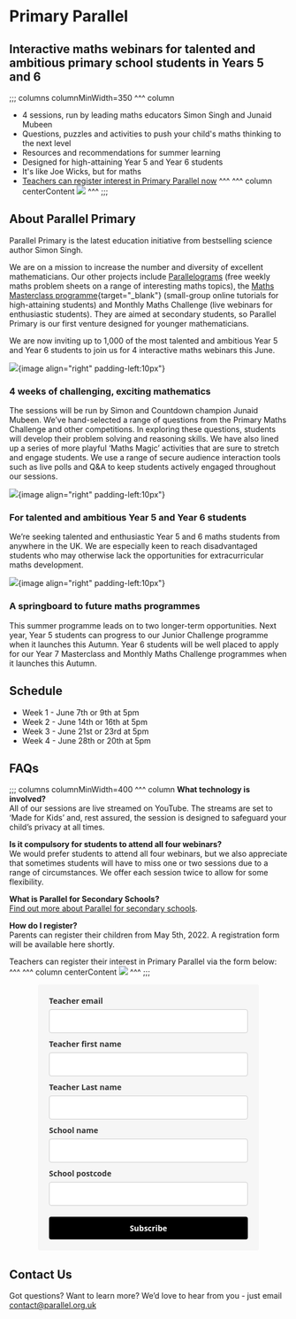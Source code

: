 # Primary Parallel
## Interactive maths webinars for talented and ambitious primary school students in Years 5 and 6

;;; columns columnMinWidth=350
^^^ column
* 4 sessions, run by leading maths educators Simon Singh and Junaid Mubeen
* Questions, puzzles and activities to push your child's maths thinking to the next level
* Resources and recommendations for summer learning
* Designed for high-attaining Year 5 and Year 6 students
* It's like Joe Wicks, but for maths
* [Teachers can register interest in Primary Parallel now](#register)
^^^
^^^ column centerContent
![](/images/primary-parallel-boy.jpg)
^^^
;;;


## About Parallel Primary

Parallel Primary is the latest education initiative from bestselling science author Simon Singh.

We are on a mission to increase the number and diversity of excellent mathematicians. Our other projects include [Parallelograms](/) (free weekly maths problem sheets on a range of interesting maths topics), the [Maths Masterclass programme](https://www.talent-ed.uk/maths-masterclass-tutorials-1){target="_blank"} (small-group online tutorials for high-attaining students) and Monthly Maths Challenge (live webinars for enthusiastic students). They are aimed at secondary students, so Parallel Primary is our first venture designed for younger mathematicians.

We are now inviting up to 1,000 of the most talented and ambitious Year 5 and Year 6 students to join us for 4 interactive maths webinars this June.

![](/images/screen.jpg){image align="right" padding-left:10px"}
### 4 weeks of challenging, exciting mathematics

The sessions will be run by Simon and Countdown champion Junaid Mubeen. We’ve hand-selected a range of questions from the Primary Maths Challenge and other competitions. In exploring these questions, students will develop their problem solving and reasoning skills. We have also lined up a series of more playful ‘Maths Magic’ activities that are sure to stretch and engage students. We use a range of secure audience interaction tools such as live polls and Q&A to keep students actively engaged throughout our sessions.


![](/images/student.jpg){image align="right" padding-left:10px"}
### For talented and ambitious Year 5 and Year 6 students

We’re seeking talented and enthusiastic Year 5 and 6 maths students from anywhere in the UK. We are especially keen to reach disadvantaged students who may otherwise lack the opportunities for extracurricular maths development.


![](/images/cloud.jpg){image align="right" padding-left:10px"}
### A springboard to future maths programmes

This summer programme leads on to two longer-term opportunities. Next year, Year 5 students can progress to our Junior Challenge programme when it launches this Autumn. Year 6 students will be well placed to apply for our Year 7 Masterclass and Monthly Maths Challenge programmes when it launches this Autumn.


## Schedule

* Week 1 - June 7th or 9th at 5pm
* Week 2 - June 14th or 16th at 5pm
* Week 3 - June 21st or 23rd at 5pm
* Week 4 - June 28th or 20th at 5pm


## FAQs

;;; columns columnMinWidth=400
^^^ column
__What technology is involved?__  
All of our sessions are live streamed on YouTube. The streams are set to ‘Made for Kids’ and, rest assured, the session is designed to safeguard your child’s privacy at all times.

__Is it compulsory for students to attend all four webinars?__  
We would prefer students to attend all four webinars, but we also appreciate that sometimes students will have to miss one or two sessions due to a range of circumstances. We offer each session twice to allow for some flexibility.

__What is Parallel for Secondary Schools?__  
[Find out more about Parallel for secondary schools](/).

<a name="register"></a>
__How do I register?__  
Parents can register their children from May 5th, 2022. A registration form will be available here shortly.  

Teachers can register their interest in Primary Parallel via the form below:  
^^^
^^^ column centerContent
![](/images/primary-parallel-girl.jpg)
^^^
;;;

<style type="text/css">
  @import url(https://static.mailerlite.com/assets/plugins/groot/modules/includes/groot_fonts/import.css?version=1647438);
</style>
<style type="text/css">
  .ml-form-embedSubmitLoad{display:inline-block;width:20px;height:20px}.g-recaptcha{transform:scale(1);-webkit-transform:scale(1);transform-origin:0 0;-webkit-transform-origin:0 0}.sr-only{position:absolute;width:1px;height:1px;padding:0;margin:-1px;overflow:hidden;clip:rect(0,0,0,0);border:0}.ml-form-embedSubmitLoad:after{content:" ";display:block;width:11px;height:11px;margin:1px;border-radius:50%;border:4px solid #fff;border-color:#fff #fff #fff transparent;animation:ml-form-embedSubmitLoad 1.2s linear infinite}@keyframes ml-form-embedSubmitLoad{0%{transform:rotate(0)}100%{transform:rotate(360deg)}}#mlb2-5520551.ml-form-embedContainer{box-sizing:border-box;display:table;margin:0 auto;position:static;width:100%!important}#mlb2-5520551.ml-form-embedContainer button,#mlb2-5520551.ml-form-embedContainer h4,#mlb2-5520551.ml-form-embedContainer p,#mlb2-5520551.ml-form-embedContainer span{text-transform:none!important;letter-spacing:normal!important}#mlb2-5520551.ml-form-embedContainer .ml-form-embedWrapper{background-color:#f6f6f6;border-width:0;border-color:transparent;border-radius:4px;border-style:solid;box-sizing:border-box;display:inline-block!important;margin:0;padding:0;position:relative}#mlb2-5520551.ml-form-embedContainer .ml-form-embedWrapper.embedDefault,#mlb2-5520551.ml-form-embedContainer .ml-form-embedWrapper.embedPopup{width:400px}#mlb2-5520551.ml-form-embedContainer .ml-form-embedWrapper.embedForm{max-width:400px;width:100%}#mlb2-5520551.ml-form-embedContainer .ml-form-align-left{text-align:left}#mlb2-5520551.ml-form-embedContainer .ml-form-align-center{text-align:center}#mlb2-5520551.ml-form-embedContainer .ml-form-align-default{display:table-cell!important;vertical-align:middle!important;text-align:center!important}#mlb2-5520551.ml-form-embedContainer .ml-form-align-right{text-align:right}#mlb2-5520551.ml-form-embedContainer .ml-form-embedWrapper .ml-form-embedHeader img{border-top-left-radius:4px;border-top-right-radius:4px;height:auto;margin:0 auto!important;max-width:100%;width:undefinedpx}#mlb2-5520551.ml-form-embedContainer .ml-form-embedWrapper .ml-form-embedBody,#mlb2-5520551.ml-form-embedContainer .ml-form-embedWrapper .ml-form-successBody{padding:20px 20px 0 20px}#mlb2-5520551.ml-form-embedContainer .ml-form-embedWrapper .ml-form-embedBody.ml-form-embedBodyHorizontal{padding-bottom:0}#mlb2-5520551.ml-form-embedContainer .ml-form-embedWrapper .ml-form-embedBody .ml-form-embedContent,#mlb2-5520551.ml-form-embedContainer .ml-form-embedWrapper .ml-form-successBody .ml-form-successContent{text-align:left;margin:0 0 20px 0}#mlb2-5520551.ml-form-embedContainer .ml-form-embedWrapper .ml-form-embedBody .ml-form-embedContent h4,#mlb2-5520551.ml-form-embedContainer .ml-form-embedWrapper .ml-form-successBody .ml-form-successContent h4{color:#000;font-family:'Open Sans',Arial,Helvetica,sans-serif;font-size:30px;font-weight:400;margin:0 0 10px 0;text-align:left;word-break:break-word}#mlb2-5520551.ml-form-embedContainer .ml-form-embedWrapper .ml-form-embedBody .ml-form-embedContent p,#mlb2-5520551.ml-form-embedContainer .ml-form-embedWrapper .ml-form-successBody .ml-form-successContent p{color:#000;font-family:'Open Sans',Arial,Helvetica,sans-serif;font-size:14px;font-weight:400;line-height:20px;margin:0 0 10px 0;text-align:left}#mlb2-5520551.ml-form-embedContainer .ml-form-embedWrapper .ml-form-embedBody .ml-form-embedContent ol,#mlb2-5520551.ml-form-embedContainer .ml-form-embedWrapper .ml-form-embedBody .ml-form-embedContent ul,#mlb2-5520551.ml-form-embedContainer .ml-form-embedWrapper .ml-form-successBody .ml-form-successContent ol,#mlb2-5520551.ml-form-embedContainer .ml-form-embedWrapper .ml-form-successBody .ml-form-successContent ul{color:#000;font-family:'Open Sans',Arial,Helvetica,sans-serif;font-size:14px}#mlb2-5520551.ml-form-embedContainer .ml-form-embedWrapper .ml-form-embedBody .ml-form-embedContent ol ol,#mlb2-5520551.ml-form-embedContainer .ml-form-embedWrapper .ml-form-successBody .ml-form-successContent ol ol{list-style-type:lower-alpha}#mlb2-5520551.ml-form-embedContainer .ml-form-embedWrapper .ml-form-embedBody .ml-form-embedContent ol ol ol,#mlb2-5520551.ml-form-embedContainer .ml-form-embedWrapper .ml-form-successBody .ml-form-successContent ol ol ol{list-style-type:lower-roman}#mlb2-5520551.ml-form-embedContainer .ml-form-embedWrapper .ml-form-embedBody .ml-form-embedContent p a,#mlb2-5520551.ml-form-embedContainer .ml-form-embedWrapper .ml-form-successBody .ml-form-successContent p a{color:#000;text-decoration:underline}#mlb2-5520551.ml-form-embedContainer .ml-form-embedWrapper .ml-block-form .ml-field-group{text-align:left!important}#mlb2-5520551.ml-form-embedContainer .ml-form-embedWrapper .ml-block-form .ml-field-group label{margin-bottom:5px;color:#333;font-size:14px;font-family:'Open Sans',Arial,Helvetica,sans-serif;font-weight:700;font-style:normal;text-decoration:none;display:inline-block;line-height:20px}#mlb2-5520551.ml-form-embedContainer .ml-form-embedWrapper .ml-form-embedBody .ml-form-embedContent p:last-child,#mlb2-5520551.ml-form-embedContainer .ml-form-embedWrapper .ml-form-successBody .ml-form-successContent p:last-child{margin:0}#mlb2-5520551.ml-form-embedContainer .ml-form-embedWrapper .ml-form-embedBody form{margin:0;width:100%}#mlb2-5520551.ml-form-embedContainer .ml-form-embedWrapper .ml-form-embedBody .ml-form-checkboxRow,#mlb2-5520551.ml-form-embedContainer .ml-form-embedWrapper .ml-form-embedBody .ml-form-formContent{margin:0 0 20px 0;width:100%}#mlb2-5520551.ml-form-embedContainer .ml-form-embedWrapper .ml-form-embedBody .ml-form-checkboxRow{float:left}#mlb2-5520551.ml-form-embedContainer .ml-form-embedWrapper .ml-form-embedBody .ml-form-formContent.horozintalForm{margin:0;padding:0 0 20px 0;width:100%;height:auto;float:left}#mlb2-5520551.ml-form-embedContainer .ml-form-embedWrapper .ml-form-embedBody .ml-form-fieldRow{margin:0 0 10px 0;width:100%}#mlb2-5520551.ml-form-embedContainer .ml-form-embedWrapper .ml-form-embedBody .ml-form-fieldRow.ml-last-item{margin:0}#mlb2-5520551.ml-form-embedContainer .ml-form-embedWrapper .ml-form-embedBody .ml-form-fieldRow.ml-formfieldHorizintal{margin:0}#mlb2-5520551.ml-form-embedContainer .ml-form-embedWrapper .ml-form-embedBody .ml-form-fieldRow input{background-color:#fff!important;color:#333!important;border-color:#ccc;border-radius:4px!important;border-style:solid!important;border-width:1px!important;font-family:'Open Sans',Arial,Helvetica,sans-serif;font-size:14px!important;height:auto;line-height:21px!important;margin-bottom:0;margin-top:0;margin-left:0;margin-right:0;padding:10px 10px!important;width:100%!important;box-sizing:border-box!important;max-width:100%!important}#mlb2-5520551.ml-form-embedContainer .ml-form-embedWrapper .ml-form-embedBody .ml-form-fieldRow input::-webkit-input-placeholder,#mlb2-5520551.ml-form-embedContainer .ml-form-embedWrapper .ml-form-embedBody .ml-form-horizontalRow input::-webkit-input-placeholder{color:#333}#mlb2-5520551.ml-form-embedContainer .ml-form-embedWrapper .ml-form-embedBody .ml-form-fieldRow input::-moz-placeholder,#mlb2-5520551.ml-form-embedContainer .ml-form-embedWrapper .ml-form-embedBody .ml-form-horizontalRow input::-moz-placeholder{color:#333}#mlb2-5520551.ml-form-embedContainer .ml-form-embedWrapper .ml-form-embedBody .ml-form-fieldRow input:-ms-input-placeholder,#mlb2-5520551.ml-form-embedContainer .ml-form-embedWrapper .ml-form-embedBody .ml-form-horizontalRow input:-ms-input-placeholder{color:#333}#mlb2-5520551.ml-form-embedContainer .ml-form-embedWrapper .ml-form-embedBody .ml-form-fieldRow input:-moz-placeholder,#mlb2-5520551.ml-form-embedContainer .ml-form-embedWrapper .ml-form-embedBody .ml-form-horizontalRow input:-moz-placeholder{color:#333}#mlb2-5520551.ml-form-embedContainer .ml-form-embedWrapper .ml-form-embedBody .ml-form-fieldRow textarea,#mlb2-5520551.ml-form-embedContainer .ml-form-embedWrapper .ml-form-embedBody .ml-form-horizontalRow textarea{background-color:#fff!important;color:#333!important;border-color:#ccc;border-radius:4px!important;border-style:solid!important;border-width:1px!important;font-family:'Open Sans',Arial,Helvetica,sans-serif;font-size:14px!important;height:auto;line-height:21px!important;margin-bottom:0;margin-top:0;padding:10px 10px!important;width:100%!important;box-sizing:border-box!important;max-width:100%!important}#mlb2-5520551.ml-form-embedContainer .ml-form-embedWrapper .ml-form-embedBody .ml-form-checkboxRow .label-description::before,#mlb2-5520551.ml-form-embedContainer .ml-form-embedWrapper .ml-form-embedBody .ml-form-embedPermissions .ml-form-embedPermissionsOptionsCheckbox .label-description::before,#mlb2-5520551.ml-form-embedContainer .ml-form-embedWrapper .ml-form-embedBody .ml-form-fieldRow .custom-checkbox .custom-control-label::before,#mlb2-5520551.ml-form-embedContainer .ml-form-embedWrapper .ml-form-embedBody .ml-form-fieldRow .custom-radio .custom-control-label::before,#mlb2-5520551.ml-form-embedContainer .ml-form-embedWrapper .ml-form-embedBody .ml-form-horizontalRow .custom-checkbox .custom-control-label::before,#mlb2-5520551.ml-form-embedContainer .ml-form-embedWrapper .ml-form-embedBody .ml-form-horizontalRow .custom-radio .custom-control-label::before,#mlb2-5520551.ml-form-embedContainer .ml-form-embedWrapper .ml-form-embedBody .ml-form-interestGroupsRow .ml-form-interestGroupsRowCheckbox .label-description::before{border-color:#ccc!important;background-color:#fff!important}#mlb2-5520551.ml-form-embedContainer .ml-form-embedWrapper .ml-form-embedBody .ml-form-fieldRow input.custom-control-input[type=checkbox]{box-sizing:border-box;padding:0;position:absolute;z-index:-1;opacity:0;margin-top:5px;margin-left:-1.5rem;overflow:visible}#mlb2-5520551.ml-form-embedContainer .ml-form-embedWrapper .ml-form-embedBody .ml-form-checkboxRow .label-description::before,#mlb2-5520551.ml-form-embedContainer .ml-form-embedWrapper .ml-form-embedBody .ml-form-embedPermissions .ml-form-embedPermissionsOptionsCheckbox .label-description::before,#mlb2-5520551.ml-form-embedContainer .ml-form-embedWrapper .ml-form-embedBody .ml-form-fieldRow .custom-checkbox .custom-control-label::before,#mlb2-5520551.ml-form-embedContainer .ml-form-embedWrapper .ml-form-embedBody .ml-form-horizontalRow .custom-checkbox .custom-control-label::before,#mlb2-5520551.ml-form-embedContainer .ml-form-embedWrapper .ml-form-embedBody .ml-form-interestGroupsRow .ml-form-interestGroupsRowCheckbox .label-description::before{border-radius:4px!important}#mlb2-5520551.ml-form-embedContainer .ml-form-embedWrapper .ml-form-embedBody .ml-form-checkboxRow input[type=checkbox]:checked~.label-description::after,#mlb2-5520551.ml-form-embedContainer .ml-form-embedWrapper .ml-form-embedBody .ml-form-embedPermissions .ml-form-embedPermissionsOptionsCheckbox input[type=checkbox]:checked~.label-description::after,#mlb2-5520551.ml-form-embedContainer .ml-form-embedWrapper .ml-form-embedBody .ml-form-fieldRow .custom-checkbox .custom-control-input:checked~.custom-control-label::after,#mlb2-5520551.ml-form-embedContainer .ml-form-embedWrapper .ml-form-embedBody .ml-form-horizontalRow .custom-checkbox .custom-control-input:checked~.custom-control-label::after,#mlb2-5520551.ml-form-embedContainer .ml-form-embedWrapper .ml-form-embedBody .ml-form-interestGroupsRow .ml-form-interestGroupsRowCheckbox input[type=checkbox]:checked~.label-description::after{background-image:url("data:image/svg+xml,%3csvg xmlns='http://www.w3.org/2000/svg' viewBox='0 0 8 8'%3e%3cpath fill='%23fff' d='M6.564.75l-3.59 3.612-1.538-1.55L0 4.26 2.974 7.25 8 2.193z'/%3e%3c/svg%3e")}#mlb2-5520551.ml-form-embedContainer .ml-form-embedWrapper .ml-form-embedBody .ml-form-fieldRow .custom-radio .custom-control-input:checked~.custom-control-label::after{background-image:url("data:image/svg+xml,%3csvg xmlns='http://www.w3.org/2000/svg' viewBox='-4 -4 8 8'%3e%3ccircle r='3' fill='%23fff'/%3e%3c/svg%3e")}#mlb2-5520551.ml-form-embedContainer .ml-form-embedWrapper .ml-form-embedBody .ml-form-checkboxRow input[type=checkbox]:checked~.label-description::before,#mlb2-5520551.ml-form-embedContainer .ml-form-embedWrapper .ml-form-embedBody .ml-form-embedPermissions .ml-form-embedPermissionsOptionsCheckbox input[type=checkbox]:checked~.label-description::before,#mlb2-5520551.ml-form-embedContainer .ml-form-embedWrapper .ml-form-embedBody .ml-form-fieldRow .custom-checkbox .custom-control-input:checked~.custom-control-label::before,#mlb2-5520551.ml-form-embedContainer .ml-form-embedWrapper .ml-form-embedBody .ml-form-fieldRow .custom-radio .custom-control-input:checked~.custom-control-label::before,#mlb2-5520551.ml-form-embedContainer .ml-form-embedWrapper .ml-form-embedBody .ml-form-horizontalRow .custom-checkbox .custom-control-input:checked~.custom-control-label::before,#mlb2-5520551.ml-form-embedContainer .ml-form-embedWrapper .ml-form-embedBody .ml-form-horizontalRow .custom-radio .custom-control-input:checked~.custom-control-label::before,#mlb2-5520551.ml-form-embedContainer .ml-form-embedWrapper .ml-form-embedBody .ml-form-interestGroupsRow .ml-form-interestGroupsRowCheckbox input[type=checkbox]:checked~.label-description::before{border-color:#000!important;background-color:#000!important;color:#fff!important}#mlb2-5520551.ml-form-embedContainer .ml-form-embedWrapper .ml-form-embedBody .ml-form-fieldRow .custom-checkbox .custom-control-label::after,#mlb2-5520551.ml-form-embedContainer .ml-form-embedWrapper .ml-form-embedBody .ml-form-fieldRow .custom-checkbox .custom-control-label::before,#mlb2-5520551.ml-form-embedContainer .ml-form-embedWrapper .ml-form-embedBody .ml-form-fieldRow .custom-radio .custom-control-label::after,#mlb2-5520551.ml-form-embedContainer .ml-form-embedWrapper .ml-form-embedBody .ml-form-fieldRow .custom-radio .custom-control-label::before,#mlb2-5520551.ml-form-embedContainer .ml-form-embedWrapper .ml-form-embedBody .ml-form-horizontalRow .custom-checkbox .custom-control-label::after,#mlb2-5520551.ml-form-embedContainer .ml-form-embedWrapper .ml-form-embedBody .ml-form-horizontalRow .custom-checkbox .custom-control-label::before,#mlb2-5520551.ml-form-embedContainer .ml-form-embedWrapper .ml-form-embedBody .ml-form-horizontalRow .custom-radio .custom-control-label::after,#mlb2-5520551.ml-form-embedContainer .ml-form-embedWrapper .ml-form-embedBody .ml-form-horizontalRow .custom-radio .custom-control-label::before{top:2px;box-sizing:border-box}#mlb2-5520551.ml-form-embedContainer .ml-form-embedWrapper .ml-form-embedBody .ml-form-checkboxRow .label-description::after,#mlb2-5520551.ml-form-embedContainer .ml-form-embedWrapper .ml-form-embedBody .ml-form-checkboxRow .label-description::before,#mlb2-5520551.ml-form-embedContainer .ml-form-embedWrapper .ml-form-embedBody .ml-form-embedPermissions .ml-form-embedPermissionsOptionsCheckbox .label-description::after,#mlb2-5520551.ml-form-embedContainer .ml-form-embedWrapper .ml-form-embedBody .ml-form-embedPermissions .ml-form-embedPermissionsOptionsCheckbox .label-description::before{top:0!important;box-sizing:border-box!important}#mlb2-5520551.ml-form-embedContainer .ml-form-embedWrapper .ml-form-embedBody .ml-form-checkboxRow .label-description::after,#mlb2-5520551.ml-form-embedContainer .ml-form-embedWrapper .ml-form-embedBody .ml-form-checkboxRow .label-description::before{top:0!important;box-sizing:border-box!important}#mlb2-5520551.ml-form-embedContainer .ml-form-embedWrapper .ml-form-embedBody .ml-form-interestGroupsRow .ml-form-interestGroupsRowCheckbox .label-description::after{top:0!important;box-sizing:border-box!important;position:absolute;left:-1.5rem;display:block;width:1rem;height:1rem;content:""}#mlb2-5520551.ml-form-embedContainer .ml-form-embedWrapper .ml-form-embedBody .ml-form-interestGroupsRow .ml-form-interestGroupsRowCheckbox .label-description::before{top:0!important;box-sizing:border-box!important}#mlb2-5520551.ml-form-embedContainer .ml-form-embedWrapper .ml-form-embedBody .custom-control-label::before{position:absolute;top:4px;left:-1.5rem;display:block;width:16px;height:16px;pointer-events:none;content:"";background-color:#fff;border:#adb5bd solid 1px;border-radius:50%}#mlb2-5520551.ml-form-embedContainer .ml-form-embedWrapper .ml-form-embedBody .custom-control-label::after{position:absolute;top:2px!important;left:-1.5rem;display:block;width:1rem;height:1rem;content:""}#mlb2-5520551.ml-form-embedContainer .ml-form-embedWrapper .ml-form-embedBody .ml-form-checkboxRow .label-description::before,#mlb2-5520551.ml-form-embedContainer .ml-form-embedWrapper .ml-form-embedBody .ml-form-embedPermissions .ml-form-embedPermissionsOptionsCheckbox .label-description::before,#mlb2-5520551.ml-form-embedContainer .ml-form-embedWrapper .ml-form-embedBody .ml-form-interestGroupsRow .ml-form-interestGroupsRowCheckbox .label-description::before{position:absolute;top:4px;left:-1.5rem;display:block;width:16px;height:16px;pointer-events:none;content:"";background-color:#fff;border:#adb5bd solid 1px;border-radius:50%}#mlb2-5520551.ml-form-embedContainer .ml-form-embedWrapper .ml-form-embedBody .ml-form-embedPermissions .ml-form-embedPermissionsOptionsCheckbox .label-description::after{position:absolute;top:0!important;left:-1.5rem;display:block;width:1rem;height:1rem;content:""}#mlb2-5520551.ml-form-embedContainer .ml-form-embedWrapper .ml-form-embedBody .ml-form-checkboxRow .label-description::after{position:absolute;top:0!important;left:-1.5rem;display:block;width:1rem;height:1rem;content:""}#mlb2-5520551.ml-form-embedContainer .ml-form-embedWrapper .ml-form-embedBody .custom-radio .custom-control-label::after{background:no-repeat 50%/50% 50%}#mlb2-5520551.ml-form-embedContainer .ml-form-embedWrapper .ml-form-embedBody .custom-checkbox .custom-control-label::after,#mlb2-5520551.ml-form-embedContainer .ml-form-embedWrapper .ml-form-embedBody .ml-form-checkboxRow .label-description::after,#mlb2-5520551.ml-form-embedContainer .ml-form-embedWrapper .ml-form-embedBody .ml-form-embedPermissions .ml-form-embedPermissionsOptionsCheckbox .label-description::after,#mlb2-5520551.ml-form-embedContainer .ml-form-embedWrapper .ml-form-embedBody .ml-form-interestGroupsRow .ml-form-interestGroupsRowCheckbox .label-description::after{background:no-repeat 50%/50% 50%}#mlb2-5520551.ml-form-embedContainer .ml-form-embedWrapper .ml-form-embedBody .ml-form-fieldRow .custom-control,#mlb2-5520551.ml-form-embedContainer .ml-form-embedWrapper .ml-form-embedBody .ml-form-horizontalRow .custom-control{position:relative;display:block;min-height:1.5rem;padding-left:1.5rem}#mlb2-5520551.ml-form-embedContainer .ml-form-embedWrapper .ml-form-embedBody .ml-form-fieldRow .custom-checkbox .custom-control-input,#mlb2-5520551.ml-form-embedContainer .ml-form-embedWrapper .ml-form-embedBody .ml-form-fieldRow .custom-radio .custom-control-input,#mlb2-5520551.ml-form-embedContainer .ml-form-embedWrapper .ml-form-embedBody .ml-form-horizontalRow .custom-checkbox .custom-control-input,#mlb2-5520551.ml-form-embedContainer .ml-form-embedWrapper .ml-form-embedBody .ml-form-horizontalRow .custom-radio .custom-control-input{position:absolute;z-index:-1;opacity:0;box-sizing:border-box;padding:0}#mlb2-5520551.ml-form-embedContainer .ml-form-embedWrapper .ml-form-embedBody .ml-form-fieldRow .custom-checkbox .custom-control-label,#mlb2-5520551.ml-form-embedContainer .ml-form-embedWrapper .ml-form-embedBody .ml-form-fieldRow .custom-radio .custom-control-label,#mlb2-5520551.ml-form-embedContainer .ml-form-embedWrapper .ml-form-embedBody .ml-form-horizontalRow .custom-checkbox .custom-control-label,#mlb2-5520551.ml-form-embedContainer .ml-form-embedWrapper .ml-form-embedBody .ml-form-horizontalRow .custom-radio .custom-control-label{color:#000;font-size:12px!important;font-family:'Open Sans',Arial,Helvetica,sans-serif;line-height:22px;margin-bottom:0;position:relative;vertical-align:top;font-style:normal;font-weight:700}#mlb2-5520551.ml-form-embedContainer .ml-form-embedWrapper .ml-form-embedBody .ml-form-fieldRow .custom-select,#mlb2-5520551.ml-form-embedContainer .ml-form-embedWrapper .ml-form-embedBody .ml-form-horizontalRow .custom-select{background-color:#fff!important;color:#333!important;border-color:#ccc;border-radius:4px!important;border-style:solid!important;border-width:1px!important;font-family:'Open Sans',Arial,Helvetica,sans-serif;font-size:14px!important;line-height:20px!important;margin-bottom:0;margin-top:0;padding:10px 28px 10px 12px!important;width:100%!important;box-sizing:border-box!important;max-width:100%!important;height:auto;display:inline-block;vertical-align:middle;background:url(https://cdn.mailerlite.com/images/default/dropdown.svg) no-repeat right .75rem center/8px 10px;-webkit-appearance:none;-moz-appearance:none;appearance:none}#mlb2-5520551.ml-form-embedContainer .ml-form-embedWrapper .ml-form-embedBody .ml-form-horizontalRow{height:auto;width:100%;float:left}.ml-form-formContent.horozintalForm .ml-form-horizontalRow .ml-input-horizontal{width:70%;float:left}.ml-form-formContent.horozintalForm .ml-form-horizontalRow .ml-button-horizontal{width:30%;float:left}.ml-form-formContent.horozintalForm .ml-form-horizontalRow .ml-button-horizontal.labelsOn{padding-top:25px}.ml-form-formContent.horozintalForm .ml-form-horizontalRow .horizontal-fields{box-sizing:border-box;float:left;padding-right:10px}#mlb2-5520551.ml-form-embedContainer .ml-form-embedWrapper .ml-form-embedBody .ml-form-horizontalRow input{background-color:#fff;color:#333;border-color:#ccc;border-radius:4px;border-style:solid;border-width:1px;font-family:'Open Sans',Arial,Helvetica,sans-serif;font-size:14px;line-height:20px;margin-bottom:0;margin-top:0;padding:10px 10px;width:100%;box-sizing:border-box;overflow-y:initial}#mlb2-5520551.ml-form-embedContainer .ml-form-embedWrapper .ml-form-embedBody .ml-form-horizontalRow button{background-color:#000!important;border-color:#000;border-style:solid;border-width:1px;border-radius:4px;box-shadow:none;color:#fff!important;cursor:pointer;font-family:'Open Sans',Arial,Helvetica,sans-serif;font-size:14px!important;font-weight:700;line-height:20px;margin:0!important;padding:10px!important;width:100%;height:auto}#mlb2-5520551.ml-form-embedContainer .ml-form-embedWrapper .ml-form-embedBody .ml-form-horizontalRow button:hover{background-color:#333!important;border-color:#333!important}#mlb2-5520551.ml-form-embedContainer .ml-form-embedWrapper .ml-form-embedBody .ml-form-checkboxRow input[type=checkbox]{box-sizing:border-box;padding:0;position:absolute;z-index:-1;opacity:0;margin-top:5px;margin-left:-1.5rem;overflow:visible}#mlb2-5520551.ml-form-embedContainer .ml-form-embedWrapper .ml-form-embedBody .ml-form-checkboxRow .label-description{color:#000;display:block;font-family:'Open Sans',Arial,Helvetica,sans-serif;font-size:12px;text-align:left;margin-bottom:0;position:relative;vertical-align:top}#mlb2-5520551.ml-form-embedContainer .ml-form-embedWrapper .ml-form-embedBody .ml-form-checkboxRow label{font-weight:400;margin:0;padding:0;position:relative;display:block;min-height:24px;padding-left:24px}#mlb2-5520551.ml-form-embedContainer .ml-form-embedWrapper .ml-form-embedBody .ml-form-checkboxRow label a{color:#000;text-decoration:underline}#mlb2-5520551.ml-form-embedContainer .ml-form-embedWrapper .ml-form-embedBody .ml-form-checkboxRow label p{color:#000!important;font-family:'Open Sans',Arial,Helvetica,sans-serif!important;font-size:12px!important;font-weight:400!important;line-height:18px!important;padding:0!important;margin:0 5px 0 0!important}#mlb2-5520551.ml-form-embedContainer .ml-form-embedWrapper .ml-form-embedBody .ml-form-checkboxRow label p:last-child{margin:0}#mlb2-5520551.ml-form-embedContainer .ml-form-embedWrapper .ml-form-embedBody .ml-form-embedSubmit{margin:0 0 20px 0;float:left;width:100%}#mlb2-5520551.ml-form-embedContainer .ml-form-embedWrapper .ml-form-embedBody .ml-form-embedSubmit button{background-color:#000!important;border:none!important;border-radius:4px!important;box-shadow:none!important;color:#fff!important;cursor:pointer;font-family:'Open Sans',Arial,Helvetica,sans-serif!important;font-size:14px!important;font-weight:700!important;line-height:21px!important;height:auto;padding:10px!important;width:100%!important;box-sizing:border-box!important}#mlb2-5520551.ml-form-embedContainer .ml-form-embedWrapper .ml-form-embedBody .ml-form-embedSubmit button.loading{display:none}#mlb2-5520551.ml-form-embedContainer .ml-form-embedWrapper .ml-form-embedBody .ml-form-embedSubmit button:hover{background-color:#333!important}.ml-subscribe-close{width:30px;height:30px;background:url(https://cdn.mailerlite.com/images/default/modal_close.png) no-repeat;background-size:30px;cursor:pointer;margin-top:-10px;margin-right:-10px;position:absolute;top:0;right:0}.ml-error input,.ml-error select,.ml-error textarea{border-color:red!important}.ml-error .custom-checkbox-radio-list{border:1px solid red!important;border-radius:4px;padding:10px}.ml-error .label-description,.ml-error .label-description p,.ml-error .label-description p a,.ml-error label:first-child{color:red!important}#mlb2-5520551.ml-form-embedContainer .ml-form-embedWrapper .ml-form-embedBody .ml-form-checkboxRow.ml-error .label-description p,#mlb2-5520551.ml-form-embedContainer .ml-form-embedWrapper .ml-form-embedBody .ml-form-checkboxRow.ml-error .label-description p:first-letter{color:red!important}@media only screen and (max-width:400px){.ml-form-embedWrapper.embedDefault,.ml-form-embedWrapper.embedPopup{width:100%!important}.ml-form-formContent.horozintalForm{float:left!important}.ml-form-formContent.horozintalForm .ml-form-horizontalRow{height:auto!important;width:100%!important;float:left!important}.ml-form-formContent.horozintalForm .ml-form-horizontalRow .ml-input-horizontal{width:100%!important}.ml-form-formContent.horozintalForm .ml-form-horizontalRow .ml-input-horizontal>div{padding-right:0!important;padding-bottom:10px}.ml-form-formContent.horozintalForm .ml-button-horizontal{width:100%!important}.ml-form-formContent.horozintalForm .ml-button-horizontal.labelsOn{padding-top:0!important}}
</style>
<div id="mlb2-5520551" class="ml-form-embedContainer ml-subscribe-form ml-subscribe-form-5520551">
  <div class="ml-form-align-center">
    <div class="ml-form-embedWrapper embedForm">
      <div class="ml-form-embedBody ml-form-embedBodyDefault row-form">
        <div class="ml-form-embedContent" style="margin-bottom:0"></div>
        <form class="ml-block-form" action="https://static.mailerlite.com/webforms/submit/w0c2y2" data-code="w0c2y2" method="post" target="_blank">
          <div class="ml-form-formContent">
            <div class="ml-form-fieldRow">
              <div class="ml-field-group ml-field-email ml-validate-email ml-validate-required">
                <label>Teacher email</label>
                <input aria-label="email" aria-required="true" type="email" class="form-control" data-inputmask="" name="fields[email]" placeholder="" autocomplete="email">
              </div>
            </div>
            <div class="ml-form-fieldRow">
              <div class="ml-field-group ml-field-name ml-validate-required">
                <label>Teacher first name</label>
                <input aria-label="name" aria-required="true" type="text" class="form-control" data-inputmask="" name="fields[name]" placeholder="" autocomplete="name">
              </div>
            </div>
            <div class="ml-form-fieldRow">
              <div class="ml-field-group ml-field-last_name">
                <label>Teacher Last name</label>
                <input aria-label="last_name" type="text" class="form-control" data-inputmask="" name="fields[last_name]" placeholder="" autocomplete="">
              </div>
            </div>
            <div class="ml-form-fieldRow">
              <div class="ml-field-group ml-field-company ml-validate-required">
                <label>School name</label>
                <input aria-label="company" aria-required="true" type="text" class="form-control" data-inputmask="" name="fields[company]" placeholder="" autocomplete="">
              </div>
            </div>
            <div class="ml-form-fieldRow ml-last-item">
              <div class="ml-field-group ml-field-zip ml-validate-required">
                <label>School postcode</label>
                <input aria-label="zip" aria-required="true" type="text" class="form-control" data-inputmask="" name="fields[zip]" placeholder="" autocomplete="">
              </div>
            </div>
          </div>
          <input type="hidden" name="ml-submit" value="1">
          <div class="ml-form-embedSubmit">
            <button type="submit" class="primary">Subscribe</button>
            <button disabled="disabled" style="display:none" type="button" class="loading"> <div class="ml-form-embedSubmitLoad"></div> <span class="sr-only">Loading...</span> </button>
          </div>
          <input type="hidden" name="anticsrf" value="true">
        </form>
      </div>
      <div class="ml-form-successBody row-success" style="display:none">
        <div class="ml-form-successContent">
          <h4>Thank you!</h4>
          <p>You have successfully joined our subscriber list.</p>
        </div>
      </div>
    </div>
  </div>
</div>
<script>
  function ml_webform_success_5520551(){var r=ml_jQuery||jQuery;r(".ml-subscribe-form-5520551 .row-success").show(),r(".ml-subscribe-form-5520551 .row-form").hide()}
</script>
<img src="https://track.mailerlite.com/webforms/o/5520551/w0c2y2?v1647518396" width="1" height="1" style="max-width:1px;max-height:1px;visibility:hidden;padding:0;margin:0;display:block" alt="." border="0">
<script src="https://static.mailerlite.com/js/w/webforms.min.js?v9b62042f798751c8de86a784eab23614" type="text/javascript"></script>


## Contact Us

Got questions? Want to learn more? We’d love to hear from you - just email [contact@parallel.org.uk](mailto:contact@parallel.org.uk?subject=Primary%20Parallel)
